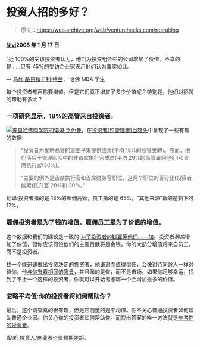 # 投资人招的多好？

> 原文：<https://web.archive.org/web/venturehacks.com/recruiting>

#### [Nivi](/web/20221128044859/https://venturehacks.com/about)2008 年 1 月 17 日

“近 100%的受访投资者认为，他们为投资组合中的公司增加了价值。不幸的是……只有 45%的受访企业家表示他们认为事实如此。

— [马修·路易和卡利·特兰](https://web.archive.org/web/20221128044859/http://founderresearch.blogspot.com/2006/10/investorentrepreneur-value-expectation.html)，
哈佛 MBA 学生 [](https://web.archive.org/web/20221128044859/http://founderresearch.blogspot.com/2006/10/investorentrepreneur-value-expectation.html) 

每个投资者都声称要增值。但是它们真正增加了多少价值呢？特别是，他们对招聘的帮助有多大？

### 一项研究显示，18%的高管来自投资者。

[![](img/2b11cdc5e1b9fcd92b762f890ade0365.png)](https://web.archive.org/web/20221128044859/http://drfd.hbs.edu/fit/public/facultyInfo.do?facInfo=ovr&facEmId=nwasserman@hbs.edu)[来自哈佛商学院的诺姆·乏色曼](https://web.archive.org/web/20221128044859/http://drfd.hbs.edu/fit/public/facultyInfo.do?facInfo=ovr&facEmId=nwasserman@hbs.edu)，在[投资者(和管理者)当猎头](https://web.archive.org/web/20221128044859/http://founderresearch.blogspot.com/2008/01/investors-and-managers-as-headhunters.html)中呈现了一些有趣的数据:

> “投资者为受聘高管的重要子集提供线索(平均 18%的高管受聘)。然而，他们落后于管理团队中的非首席执行官成员(平均 29%的高管雇佣他们)和首席执行官(36%)。
> 
> “主要的例外是首席执行官和首席财务官职位，这两个职位的百分比(投资者线索)跃升至 28%和 30%。”

翻译:投资者指的是 18%的雇佣高管，员工指的是 65%，“其他来源”指的是剩下的 17%。

### 雇佣投资者是为了钱的增值，雇佣员工是为了价值的增值。

这个数据和我们的建议是一致的:[为了投资者的钱雇佣他们——加](/web/20221128044859/https://venturehacks.com/articles/dumb-money)。投资者*确实*增加了价值，但你应该假设他们的主要贡献将是金钱。你的大部分增值将来自员工，而不是投资者。

找一个能迅速做出投资决定的投资者，他谦逊而值得信任，会像对待同龄人一样对待你，他[与你有着相同的愿景](https://web.archive.org/web/20221128044859/http://avc.blogs.com/a_vc/2007/10/why-do-you-want.html)，并且赌的是你，而不是市场。如果你足够幸运，找到了不止一个这样的投资者，你就可以开始考虑哪一个会增加最多的价值。

### 忽略平均值:你的投资者将如何帮助你？

最后，这个调查真的很有趣，但是它测量的是平均值。你不关心普通投资者如何帮助普通企业家。你关心你的投资者如何帮助你。而找出答案的唯一方法就是[参考你的投资者](https://web.archive.org/web/20221128044859/http://altgate.typepad.com/blog/2007/11/reverse-due-dil.html)。

*相关:* [投资人/创业者价值预期差距](https://web.archive.org/web/20221128044859/http://founderresearch.blogspot.com/2006/10/investorentrepreneur-value-expectation.html)。